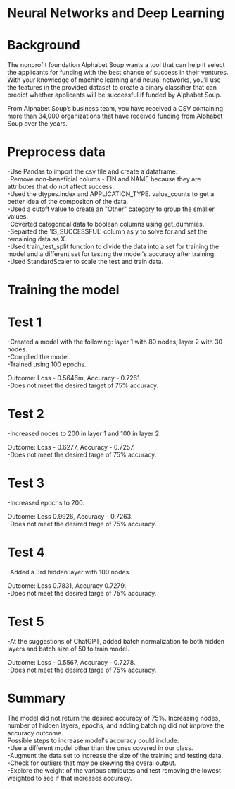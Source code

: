 # Neural Networks and Deep Learning

# Background
The nonprofit foundation Alphabet Soup wants a tool that can help it select the applicants for funding with the best chance of success in their ventures. With your knowledge of machine learning and neural networks, you’ll use the features in the provided dataset to create a binary classifier that can predict whether applicants will be successful if funded by Alphabet Soup.  

From Alphabet Soup’s business team, you have received a CSV containing more than 34,000 organizations that have received funding from Alphabet Soup over the years.  

# Preprocess data

-Use Pandas to import the csv file and create a dataframe.  
-Remove non-beneficial colums - EIN and NAME because they are attributes that do not affect success.  
-Used the dtypes.index and APPLICATION_TYPE. value_counts to get a better idea of the compositon of the data.  
-Used a cutoff value to create an "Other" category to group the smaller values.  
-Coverted categorical data to boolean columns using get_dummies.  
-Separted the 'IS_SUCCESSFUL' column as y to solve for and set the remaining data as X.  
-Used train_test_split function to divide the data into a set for training the model and a different set for testing the model's accuracy after training.  
-Used StandardScaler to scale the test and train data.  

# Training the model

# Test 1
-Created a model with the following: layer 1 with 80 nodes, layer 2 with 30 nodes.  
-Complied the model.  
-Trained using 100 epochs.  

Outcome: Loss - 0.5646m, Accuracy - 0.7261.  
-Does not meet the desired target of 75% accuracy.

# Test 2
-Increased nodes to 200 in layer 1 and 100 in layer 2.  

Outcome: Loss - 0.6277, Accuracy - 0.7257.  
-Does not meet the desired targe of 75% accuracy.  

# Test 3
-Increased epochs to 200.  

Outcome: Loss 0.9926, Accuracy - 0.7263.  
-Does not meet the desired targe of 75% accuracy.

# Test 4
-Added a 3rd hidden layer with 100 nodes.  

Outcome: Loss 0.7831, Accuracy 0.7279.  
-Does not meet the desired targe of 75% accuracy.  

# Test 5
-At the suggestions of ChatGPT, added batch normalization to both hidden layers and batch size of 50 to train model.  

Outcome: Loss - 0.5567, Accuracy - 0.7278.  
-Does not meet the desired targe of 75% accuracy.

# Summary
The model did not return the desired accuracy of 75%. Increasing nodes, number of hidden layers, epochs, and adding batching did not improve the accuracy outcome.   
Possible steps to increase model's accuracy could include:  
-Use a different model other than the ones covered in our class.  
-Augment the data set to increase the size of the training and testing data.  
-Check for outliers that may be skewing the overal output.  
-Explore the weight of the various attributes and test removing the lowest weighted to see if that increases accuracy.  
